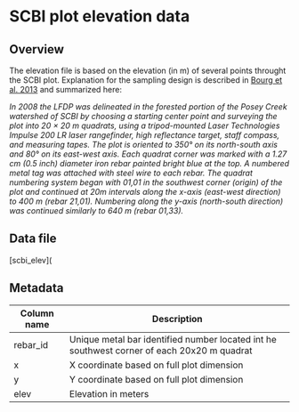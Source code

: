 # SCBI plot elevation data

## Overview
The elevation file is based on the elevation (in m) of several points throught the SCBI plot. 
Explanation for the sampling design is described in [Bourg et al. 2013](http://onlinelibrary.wiley.com/doi/10.1890/13-0010.1/full) and summarized here:

_In 2008 the LFDP was delineated in the forested portion of the Posey Creek watershed of
SCBI by choosing a starting center point and surveying the plot into 20 × 20 m quadrats, using a tripod-­mounted Laser
Technologies Impulse 200 LR laser rangefinder, high reflectance target, staff compass, and measuring tapes. The plot is
oriented to 350° on its north-­south axis and 80° on its east-­west axis. Each quadrat corner was marked with a 1.27 cm (0.5
inch) diameter iron rebar painted bright blue at the top. A numbered metal tag was attached with steel wire to each rebar. The
quadrat numbering system began with 01,01 in the southwest corner (origin) of the plot and continued at 20m intervals along
the x-­axis (east-­west direction) to 400 m (rebar 21,01). Numbering along the y-­axis (north-­south direction) was continued
similarly to 640 m (rebar 01,33)._

## Data file

[scbi_elev](

## Metadata 
|Column name | Description |
|---|---|
|rebar_id|Unique metal bar identified number located int he southwest corner of each 20x20 m quadrat|
|x|X coordinate based on full plot dimension|
|y|Y coordinate based on full plot dimension|
|elev|Elevation in meters |


